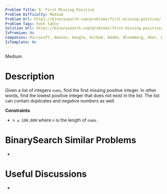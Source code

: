 ```yaml
---
Problem Title: 8. First Missing Positive
Problem Difficulty: Medium
Problem Url: https://binarysearch.com/problems/first-missing-positive/
Problem Tags: hash table
Solution Url: https://binarysearch.com/problems/first-missing-positive/solutions/
IsPremium: No
Companies: Microsoft, Amazon, Google, Airbnb, Adobe, Bloomberg, Uber, Ebay, Facebook, Apple
IsTemplate: No
---
```


<span style="color: ;">Medium</span>

# Description

Given a list of integers `nums`, find the first missing positive integer. In other words, find the lowest positive integer that does not exist in the list. The list can contain duplicates and negative numbers as well.

**Constraints**
- `n ≤ 100,000` where `n` is the length of `nums`.

# BinarySearch Similar Problems

- []()

# Useful Discussions

- []()
